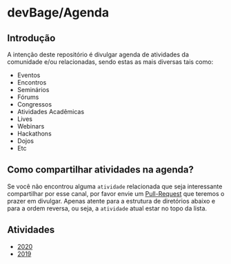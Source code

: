 # devBage/Agenda

## Introdução

A intenção deste repositório é divulgar agenda de atividades da comunidade e/ou relacionadas, sendo estas as mais diversas tais como:
- Eventos
- Encontros
- Seminários
- Fórums
- Congressos
- Atividades Acadêmicas
- Lives
- Webinars
- Hackathons
- Dojos
- Etc

## Como compartilhar atividades na agenda?

Se você não encontrou alguma `atividade` relacionada que seja interessante compartilhar por esse canal, por favor envie um [Pull-Request](https://help.github.com/pt/github/collaborating-with-issues-and-pull-requests/creating-a-pull-request) que teremos o prazer em divulgar. Apenas atente para a estrutura de diretórios abaixo e para a ordem reversa, ou seja, a `atividade` atual estar no topo da lista.

## Atividades

- [2020](2020/README.md)
- [2019](2019/README.md)
